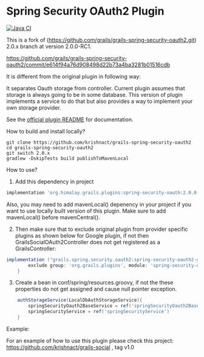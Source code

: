 

Spring Security OAuth2 Plugin
=======
[![Java CI](https://github.com/grails/grails-spring-security-oauth2/actions/workflows/gradle.yml/badge.svg)](https://github.com/grails/grails-spring-security-oauth2/actions/workflows/gradle.yml)

This is a fork of (https://github.com/grails/grails-spring-security-oauth2.git) 2.0.x branch at version 2.0.0-RC1. 

https://github.com/grails/grails-spring-security-oauth2/commit/e614f94a76d908498d22b73a4ba3281b01516cdb

It is different from the original plugin in following way:

It separates Oauth storage from controller. Current plugin assumes that storage is always going to be in some database. This version of plugin implements a service to do that but also provides a way to implement your own storage provider.
 

See the [official plugin README](https://github.com/grails/grails-spring-security-oauth2.git) for documentation.

How to build and install locally?
```
git clone https://github.com/krishnact/grails-spring-security-oauth2
cd grails-spring-security-oauth2
git switch 2.0.x
gradlew -DskipTests build publishToMavenLocal
```
How to use?
1. Add this dependency in project
```groovy
implementation 'org.himalay.grails.plugins:spring-security-oauth:2.0.0-SNAPSHOT'
```
Also, you may need to add mavenLocal() depenency in your project if you want to use locally built version of this 
plugin. Make sure to add mavenLocal() before mavenCentral().


2. Then make sure that to exclude original plugin from provider specific plugins as shown below for Google plugin,
if not then GrailsSocialOAuth2Controller does not get registered as a GrailsController:
```groovy
implementation ("grails.spring.security.oauth2:spring-security-oauth2-google:1.5.1.BUILD-SNAPSHOT"){
        exclude group: 'org.grails.plugins', module: 'spring-security-oauth2'
    }
```

3. Create a bean in conf/spring/resources.groovy, if not the these properties do not get assigned and cause 
null pointer exception.
```groovy
    authStorageService(LocalDbAuthStorageService){
        springSecurityOauth2BaseService = ref('springSecurityOauth2BaseService')
        springSecurityService = ref('springSecurityService')
    }
```


Example:

For an example of how to use this plugin please check this project: https://github.com/krishnact/grails-social , tag v1.0

